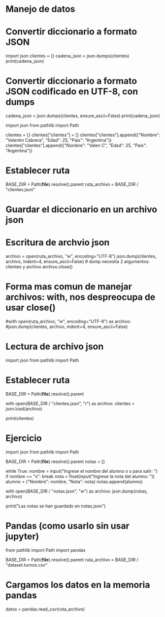 # Manejo de datos 

# Convertir diccionario a formato JSON
import json
clientes = {}
cadena_json = json.dumps(clientes)
print(cadena_json)

# Convertir diccionario a formato JSON codificado en UTF-8, con dumps
cadena_json = json.dumps(clientes, ensure_ascii=False)
print(cadena_json)

import json
from pathlib import Path 

clientes = {}
clientes["clientes"] = []
clientes["clientes"].append({"Nombre": "Valentin Cabrera", "Edad": 25, "Pais": "Argentina"})
clientes["clientes"].append({"Nombre": "Valen C", "Edad": 25, "Pais": "Argentina"})

# Establecer ruta
BASE_DIR = Path(__file__).resolve().parent
ruta_archivo = BASE_DIR / "clientes.json"

# Guardar el diccionario en un archivo json
# Escritura de archvio json
archivo = open(ruta_archivo, "w", encoding="UTF-8") 
json.dump(clientes, archivo, indent=4, ensure_ascii=False) # dump necesita 2 argumentos: clientes y archivo
archivo.close()
# Forma mas comun de manejar archivos: with, nos despreocupa de usar close()
#with open(ruta_archivo, "w", encoding="UTF-8") as archivo:
    #json.dump(clientes, archivo, indent=4, ensure_ascii=False)

# Lectura de archivo json 
import json 
from pathlib import Path

# Establecer ruta 
BASE_DIR = Path(__file__).resolve().parent

with open(BASE_DIR / "clientes.json", "r") as archivo:
    clientes = json.load(archivo)

print(clientes)

# Ejercicio
import json
from pathlib import Path

BASE_DIR = Path(__file__).resolve().parent
notas = []

while True:
    nombre = input("Ingrese el nombre del alumno o s para salir: ")
    if nombre == "s":
        break
    nota = float(input("Ingrese la nota del alumno: "))
    alumno = {"Nombre": nombre, "Nota": nota}
    notas.append(alumno)

with open(BASE_DIR / "notas.json", "w") as archivo:
    json.dump(notas, archivo)

print("Las notas se han guardado en notas.json")

# Pandas (como usarlo sin usar jupyter)

from pathlib import Path
import pandas

BASE_DIR = Path(__file__).resolve().parent
ruta_archivo = BASE_DIR / "dataset.turnos.csv"

# Cargamos los datos en la memoria pandas
datos = pandas.read_csv(ruta_archivo)

